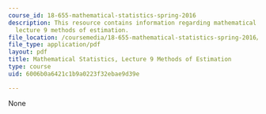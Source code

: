```yaml
---
course_id: 18-655-mathematical-statistics-spring-2016
description: This resource contains information regarding mathematical statistics,
  lecture 9 methods of estimation.
file_location: /coursemedia/18-655-mathematical-statistics-spring-2016/6006b0a6421c1b9a0223f32ebae9d39e_MIT18_655S16_LecNote9.pdf
file_type: application/pdf
layout: pdf
title: Mathematical Statistics, Lecture 9 Methods of Estimation
type: course
uid: 6006b0a6421c1b9a0223f32ebae9d39e

---
```

None